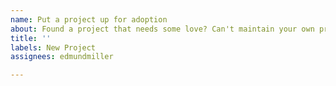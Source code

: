 ```yaml
---
name: Put a project up for adoption
about: Found a project that needs some love? Can't maintain your own project anymore?
title: ''
labels: New Project
assignees: edmundmiller

---
```



